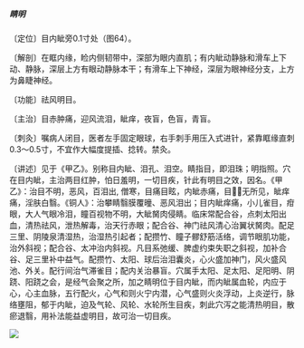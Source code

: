 ##### 睛明

〔定位〕目内眦旁0.1寸处（图64）。

〔解剖〕在眶内缘，睑内侧韧带中，深部为眼内直肌；有内眦动静脉和滑车上下动、静脉，深层上方有眼动静脉本干；有滑车上下神经，深层为眼神经分支，上方为鼻睫神经。

〔功能〕祛风明目。

〔主治〕目赤肿痛，迎风流泪，眦痒，夜盲，色盲，青盲。 

〔刺灸〕嘱病人闭目，医者左手固定眼球，右手刺手用压入式进针，紧靠眶缘直刺0.3〜0.5寸，不宜作大幅度提插、捻转。禁灸。

〔讲述〕见于《甲乙》。别称目内眦、泪孔、泪空。睛指目，即泪珠；明指照。穴在目内眦，主治两目红肿，怕日羞明，一切目疾，针此有明目之效，因名。《甲乙》：治目不明，恶风，百泪出, 僧寒，目痛目眩，内眦赤痛，目𥆨𥆨无所见，眦痒痛，淫肤白翳。《铜人》：治攀睛翳膜覆曈、恶风泪出；目内眦痒痛，小儿雀目，疳眼，大人气眼冷泪，瞳百视物不明，大眦胬肉侵睛。临床常配合谷，点刺太阳出血，清热祛风，泄热解毒，治天行赤眼；配合谷、神门祛风清心治翼状胬肉。配足三里、阴陵泉清湿热，治湿热引起者；配攒竹、瞳子髎舒筋活络，调节眼肌功能，治外斜视；配合谷、太冲治内斜视。凡目系弛缓、脾虚约束失职之斜视，加补合谷、足三里补中益气。配攒竹、太阳、球后治泪囊炎，心火盛加神门，风火盛风池、外关。配行间治气滞雀目；配内关治暴盲。穴属手太阳、足太阳、足阳明、阴跷、阳跷之会，是经气会聚之所，加之睛明位于目内眦，而内眦属血轮，内应于心，心主血脉，五行配火，心气和则火宁内潜，心气盛则火炎浮动，上炎逆行，脉络壅阻，郁于内眦，迫及气轮、风轮、水轮所生目疾，刺此穴泻之能清热明目，散瘀退翳，用补法能益虚明目，故可治一切目疾。

![](img/图64.jpg)
